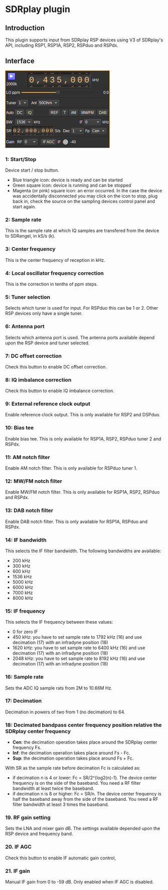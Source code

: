 <h1>SDRplay plugin</h1>

<h2>Introduction</h2>

This plugin supports input from SDRplay RSP devices using V3 of SDRplay's API, including RSP1, RSP1A, RSP2, RSPduo and RSPdx.

<h2>Interface</h2>

![SDRplay v3 plugin GUI](../../../doc/img/SDRPlayV3_plugin.png)

<h3>1: Start/Stop</h3>

Device start / stop button.

  - Blue triangle icon: device is ready and can be started
  - Green square icon: device is running and can be stopped
  - Magenta (or pink) square icon: an error occurred. In the case the device was accidentally disconnected you may click on the icon to stop, plug back in, check the source on the sampling devices control panel and start again.

<h3>2: Sample rate</h3>

This is the sample rate at which IQ samples are transfered from the device to SDRangel, in kS/s (k).

<h3>3: Center frequency</h3>

This is the center frequency of reception in kHz.

<h3>4: Local oscillator frequency correction</h3>

This is the correction in tenths of ppm steps.

<h3>5: Tuner selection</h3>

Selects which tuner is used for input. For RSPduo this can be 1 or 2. Other RSP devices only have a single tuner.

<h3>6: Antenna port</h3>

Selects which antenna port is used. The antenna ports available depend upon the RSP device and tuner selected.

<h3>7: DC offset correction</h3>

Check this button to enable DC offset correction.

<h3>8: IQ imbalance correction</h3>

Check this button to enable IQ imbalance correction.

<h3>9: External reference clock output</h3>

Enable reference clock output. This is only available for RSP2 and DSPduo.

<h3>10: Bias tee</h3>

Enable bias tee. This is only available for RSP1A, RSP2, RSPduo tuner 2 and RSPdx.

<h3>11: AM notch filter</h3>

Enable AM notch filter. This is only available for RSPduo tuner 1.

<h3>12: MW/FM notch filter</h3>

Enable MW/FM notch filter. This is only available for RSP1A, RSP2, RSPduo and RSPdx.

<h3>13: DAB notch filter</h3>

Enable DAB notch filter. This is only available for RSP1A, RSPduo and RSPdx.

<h3>14: IF bandwidth</h3>

This selects the IF filter bandwidth. The following bandwidths are available:

  - 200 kHz
  - 300 kHz
  - 600 kHz
  - 1536 kHz
  - 5000 kHz
  - 6000 kHz
  - 7000 kHz
  - 8000 kHz

<h3>15: IF frequency</h3>

This selects the IF frequency between these values:

  - 0 for zero IF
  - 450 kHz: you have to set sample rate to 1792 kHz (16) and use decimation (17) with an infradyne position (18)
  - 1620 kHz: you have to set sample rate to 6400 kHz (16) and use decimation (17) with an infradyne position (18)
  - 2048 kHz: you have to set sample rate to 8192 kHz (16) and use decimation (17) with an infradyne position (18)

<h3>16: Sample rate</h3>

Sets the ADC IQ sample rats from 2M to 10.66M Hz.

<h3>17: Decimation</h3>

Decimation in powers of two from 1 (no decimation) to 64.

<h3>18: Decimated bandpass center frequency position relative the SDRplay center frequency</h3>

  - **Cen**: the decimation operation takes place around the SDRplay center frequency Fs.
  - **Inf**: the decimation operation takes place around Fs - Fc.
  - **Sup**: the decimation operation takes place around Fs + Fc.

With SR as the sample rate before decimation Fc is calculated as:

  - if decimation n is 4 or lower:  Fc = SR/2^(log2(n)-1). The device center frequency is on the side of the baseband. You need a RF filter bandwidth at least twice the baseband.
  - if decimation n is 8 or higher: Fc = SR/n. The device center frequency is half the baseband away from the side of the baseband. You need a RF filter bandwidth at least 3 times the baseband.

<h3>19. RF gain setting</h3>

Sets the LNA and mixer gain dB. The settings available depended upon the RSP device and frequency band.

<h3>20. IF AGC</h3>

Check this button to enable IF automatic gain control,

<h3>21. IF gain</h3>

Manual IF gain from 0 to -59 dB. Only enabled when IF AGC is disabled.
